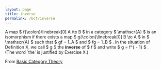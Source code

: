 ```yaml
---
layout: page
title: inverse
permalink: /bct/inverse
---
```

A map $ f{\colon}\linebreak[0] A \to B $ in a category $ \mathscr{A} $ is an isomorphism if there exists a map $ g{\colon}\linebreak[0] B \to A $ in $ \mathscr{A} $ such that $ gf = 1_A $ and $ fg = 1_B $ . In the situation of Definition X, we call $ g $ the **inverse** of $ f $ and write $ g = f^{ - 1} $ . (The word `the' is justified by Exercise X.)


From [Basic Category Theory](https://mathgloss.github.io/MathGloss/bct.html)